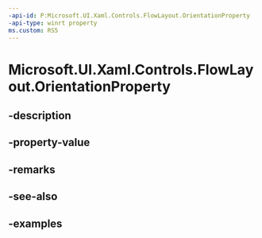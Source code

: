 ```yaml
---
-api-id: P:Microsoft.UI.Xaml.Controls.FlowLayout.OrientationProperty
-api-type: winrt property
ms.custom: RS5
---
```


<!-- Property syntax.
public DependencyProperty OrientationProperty { get; }
-->

# Microsoft.UI.Xaml.Controls.FlowLayout.OrientationProperty

## -description

## -property-value

## -remarks

## -see-also

## -examples

